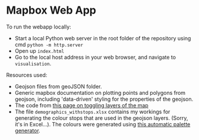 #  Mapbox Web App

To run the webapp locally: 
- Start a local Python web server in the root folder of the repository using cmd `python -m http.server`  
- Open up `index.html`  
- Go to the local host address in your web browser, and navigate to `visualisation`.

Resources used:
- Geojson files from geoJSON folder.   
- Generic mapbox documentation on plotting points and polygons from geojson, including 'data-driven' styling for the properties of the geojson.  
- The code from [this page on toggling layers of the map](https://docs.mapbox.com/mapbox-gl-js/example/toggle-layers/)  
- The file `demographics_withstops.xlsx` contains my workings for generating the colour stops that are used in the geojson layers. (Sorry, it's in Excel...). The colours were generated using [this automatic palette generator](https://gka.github.io/palettes).  
